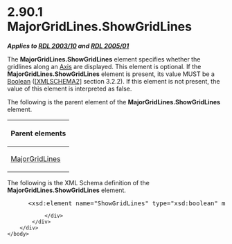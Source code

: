 <html dir="LTR" xmlns:mshelp="http://msdn.microsoft.com/mshelp" xmlns:ddue="http://ddue.schemas.microsoft.com/authoring/2003/5" xmlns:xlink="http://www.w3.org/1999/xlink" xmlns:tool="http://www.microsoft.com/tooltip">
    <head>
        <meta http-equiv="Content-Type" content="text/html; CHARSET=utf-8"></meta>
        <meta name="save" content="history"></meta>
        <title>2.90.1 MajorGridLines.ShowGridLines</title>
        <xml>
            <mshelp:toctitle title="2.90.1 MajorGridLines.ShowGridLines"></mshelp:toctitle>
            <mshelp:rltitle title="[MS-RDL]: MajorGridLines.ShowGridLines"></mshelp:rltitle>
            <mshelp:keyword index="A" term="9da238ba-a89a-4589-848b-2ff011f00cca"></mshelp:keyword>
            <mshelp:attr name="DCSext.ContentType" value="open specification"></mshelp:attr>
            <mshelp:attr name="AssetID" value="9da238ba-a89a-4589-848b-2ff011f00cca"></mshelp:attr>
            <mshelp:attr name="TopicType" value="kbRef"></mshelp:attr>
            <mshelp:attr name="DCSext.Title" value="[MS-RDL]: MajorGridLines.ShowGridLines" />
        </xml>
    </head>
    <body>
        <div id="header">
            <h1 class="heading">2.90.1 MajorGridLines.ShowGridLines</h1>
        </div>
        <div id="mainSection">
            <div id="mainBody">
                <div id="allHistory" class="saveHistory"></div>
                <div id="sectionSection0" class="section" name="collapseableSection">
                    

<p><b><i>Applies to </i></b><a href="a7e2ad00-07c8-4f6d-80ab-3ad55df7b233.htm"><b><i>RDL 2003/10</i></b></a><b>
<i>and </i></b><a href="3ebe2912-4958-4832-b391-cad1f5e13338.htm"><b><i>RDL 2005/01</i></b></a></p>

<p>The <b>MajorGridLines.ShowGridLines</b> element specifies
whether the gridlines along an <a href="2bfb943e-7cfe-41c1-baa4-5739a99a341b.htm">Axis</a> are displayed. This
element is optional. If the <b>MajorGridLines.ShowGridLines</b> element is
present, its value MUST be a <a href="4802fa14-3619-43fa-9898-3acab160a24c.htm">Boolean</a>
(<a href="https://go.microsoft.com/fwlink/?LinkId=90610">[XMLSCHEMA2]</a>
section 3.2.2). If this element is not present, the value of this element is
interpreted as false.</p>

<p>The following is the parent element of the <b>MajorGridLines.ShowGridLines</b>
element.</p>

<table>
 <thead>
  <tr>
   <th>
   <p>Parent elements</p>
   </th>
  </tr>
 </thead>
 <tr>
  <td>
  <p><a href="3e9cb49a-dd7a-4796-ad14-84d7845ceecb.htm">MajorGridLines</a></p>
  </td>
 </tr>
</table>

<p>The following is the XML Schema definition of the <b>MajorGridLines.ShowGridLines</b>
element.</p>

<dl>
<dd>
<div><pre> &lt;xsd:element name=&quot;ShowGridLines&quot; type=&quot;xsd:boolean&quot; minOccurs=&quot;0&quot; /&gt;
</pre></div>
</dd></dl>


                </div>
            </div>
        </div>
    </body>
</html>